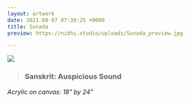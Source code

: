 ```yaml
---
layout: artwork
date: 2021-08-07 07:39:25 +0000
title: Sunada
preview: https://nidhi.studio/uploads/Sunada_preview.jpg

---
```

![](https://nidhi.studio/uploads/Sunada_wm.jpg)

> ### Sanskrit: Auspicious Sound

_Acrylic on canvas: 18" by 24"_

